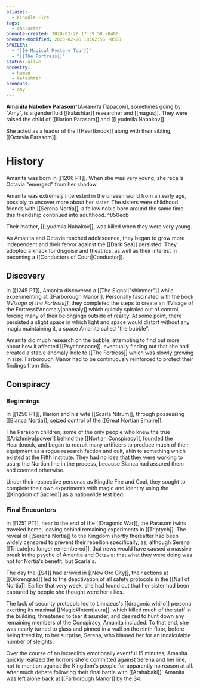 ```yaml
---
aliases:
  - Kingdle Fire
tags:
  - character
onenote-created: 2020-03-28 17:59:58 -0400
onenote-modified: 2023-02-26 18:02:56 -0500
SPOILER:
  - "[[⍟ Magical Mystery Tour]]"
  - "[[The Fortress]]"
status: alive
ancestry:
  - human
  - kalashtar
pronouns:
  - any
---
```

**Amanita Nabokov Parasom**^[Аманита Парасом], sometimes going by "Amy", is a genderfluid [[kalashtar]] researcher and [[magus]]. They were raised the child of [[Illarion Parasom]] and [[Lyudmila Nabakov]].

She acted as a leader of the [[Heartknock]] along with their sibling, [[Octavia Parasom]]. 

# History
Amanita was born in [[1206 PT]]. When she was very young, she recalls Octavia "emerged" from her shadow. 

Amanita was extremely interested in the unseen world from an early age, possibly to uncover more about her sister. The sisters were childhood friends with [[Serena Nortia]], a fellow noble born around the same time: this friendship continued into adulthood. ^850ecb

Their mother, [[Lyudmila Nabakov]], was killed when they were very young.

As Amanita and Octavia reached adolescence, they began to grow more independent and their fervor against the [[Dark Sea]] persisted. They adopted a knack for disguise and theatrics, as well as their interest in becoming a [[Conductors of Court|Conductor]]. 

## Discovery

In [[1245 PT]], Amanita discovered a [[The Signal|"shimmer"]] while experimenting at [[Farborough Manor]].  Personally fascinated with the book *[[Visage of the Fortress]]*, they completed the steps to create an [[Visage of the Fortress#Anomaly|anomaly]] which quickly spiraled out of control, forcing many of their belongings outside of reality. At some point, there persisted a slight space in which light and space would distort without any magic maintaining it, a space Amanita called "the bubble".

Amanita did much research on the bubble, attempting to find out more about how it affected [[Psychospace]], eventually finding out that she had created a stable anomaly-hole to [[The Fortress]] which was slowly growing in size. Farborough Manor had to be continuously reinforced to protect their findings from this.

## Conspiracy
### Beginnings
In [[1250 PT]], Illarion and his wife [[Scarla Nitrum]], through possessing [[Bianca Nortia]], seized control of the [[Great Nortian Empire]]. 

The Parasom children, some of the only people who knew the true [[Arizhmiya|power]] behind the [[Nortian Conspiracy]], founded the Heartknock, and began to recruit many artificers to produce much of their equipment as a rogue research faction and cult, akin to something which existed at the Fifth Institute. They had no idea that they were working to usurp the Nortian line in the process, because Bianca had assured them and coerced otherwise.

Under their respective personas as Kingdle Fire and Coal, they sought to complete their own experiments with magic and identity using the [[Kingdom of Sacred]] as a nationwide test bed.

### Final Encounters
In [[1251 PT]], near to the end of the [[Dragonic War]], the Parasom twins traveled home, leaving behind remaining experiments in [[Triptych]]. The reveal of [[Serena Nortia]] to the Kingdom shortly thereafter had been widely censored to prevent their rebellion specifically, as, although Serena [[Tribute|no longer remembered]], that news would have caused a massive break in the psyche of Amanita and Octavia: that what they were doing was not for Nortia's benefit, but Scarla's. 

The day the [[S4]] had arrived in [[New Orc City]], their actions at [[Orkrengrad]] led to the deactivation of all safety protocols in the [[Nail of Nortia]]. Earlier that very week, she had found out that her sister had been captured by people she thought were her allies. 

The lack of security protocols led to Linnaeus's [[dragonic whillo]] persona exerting its maximal [[Magic#Intent|aura]], which killed much of the staff in the building, threatened to tear it asunder, and desired to hunt down any remaining members of the Conspiracy, Amanita included. To that end, she was nearly turned to glass and pinned in a wall on the ninth floor, before being freed by, to her surprise, Serena, who blamed her for an incalculable number of sleights.

Over the course of an incredibly emotionally eventful 15 minutes, Amanita quickly realized the horrors she'd committed against Serena and her line, not to mention against the Kingdom's people for apparently no reason at all. After much debate following their final battle with [[Arahabaki]], Amanita was left alone back at [[Farborough Manor]] by the S4.
